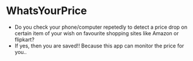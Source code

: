 # WhatsYourPrice
- Do you check your phone/computer repetedly to detect a price drop on certain item of your wish on favourite shopping sites like Amazon or flipkart?
- If yes, then you are saved!! Because this app can monitor the price for you..

